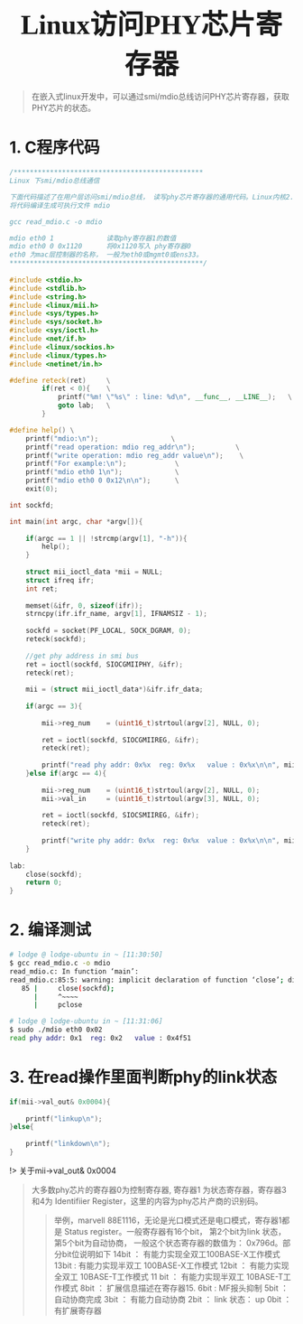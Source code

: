 ### <center> <font size=34 face="STKaiti"> Linux访问PHY芯片寄存器 </font>    <!-- {docsify-ignore} -->

> 在嵌入式linux开发中，可以通过smi/mdio总线访问PHY芯片寄存器，获取PHY芯片的状态。

# 1. C程序代码

``` C++
/***********************************************
Linux 下smi/mdio总线通信

下面代码描述了在用户层访问smi/mdio总线， 读写phy芯片寄存器的通用代码。Linux内核2.6以上通用。
将代码编译生成可执行文件 mdio

gcc read_mdio.c -o mdio

mdio eth0 1          	读取phy寄存器1的数值
mdio eth0 0 0x1120      将0x1120写入 phy寄存器0
eth0 为mac层控制器的名称， 一般为eth0或mgmt0或ens33。
************************************************/
 
#include <stdio.h>
#include <stdlib.h>
#include <string.h>
#include <linux/mii.h>
#include <sys/types.h>
#include <sys/socket.h>
#include <sys/ioctl.h>
#include <net/if.h>
#include <linux/sockios.h>
#include <linux/types.h>
#include <netinet/in.h>

#define reteck(ret)     \
        if(ret < 0){    \
            printf("%m! \"%s\" : line: %d\n", __func__, __LINE__);   \
            goto lab;   \
        }

#define help() \
    printf("mdio:\n");                  \
    printf("read operation: mdio reg_addr\n");          \
    printf("write operation: mdio reg_addr value\n");    \
    printf("For example:\n");            \
    printf("mdio eth0 1\n");             \
    printf("mdio eth0 0 0x12\n\n");      \
    exit(0);

int sockfd;

int main(int argc, char *argv[]){
    
    if(argc == 1 || !strcmp(argv[1], "-h")){
        help();
    }
    
    struct mii_ioctl_data *mii = NULL;
    struct ifreq ifr;
    int ret;
    
    memset(&ifr, 0, sizeof(ifr));
    strncpy(ifr.ifr_name, argv[1], IFNAMSIZ - 1);
    
    sockfd = socket(PF_LOCAL, SOCK_DGRAM, 0);
    reteck(sockfd);
    
    //get phy address in smi bus
    ret = ioctl(sockfd, SIOCGMIIPHY, &ifr);
    reteck(ret);
    
    mii = (struct mii_ioctl_data*)&ifr.ifr_data;
    
    if(argc == 3){
        
        mii->reg_num    = (uint16_t)strtoul(argv[2], NULL, 0);
        
        ret = ioctl(sockfd, SIOCGMIIREG, &ifr);
        reteck(ret);
        
        printf("read phy addr: 0x%x  reg: 0x%x   value : 0x%x\n\n", mii->phy_id, mii->reg_num, mii->val_out);
	}else if(argc == 4){
        
        mii->reg_num    = (uint16_t)strtoul(argv[2], NULL, 0);
        mii->val_in     = (uint16_t)strtoul(argv[3], NULL, 0);
        
        ret = ioctl(sockfd, SIOCSMIIREG, &ifr);
        reteck(ret);
        
        printf("write phy addr: 0x%x  reg: 0x%x  value : 0x%x\n\n", mii->phy_id, mii->reg_num, mii->val_in);
    }
    
lab:
    close(sockfd);
    return 0;
}
```

# 2. 编译测试

``` bash
# lodge @ lodge-ubuntu in ~ [11:30:50] 
$ gcc read_mdio.c -o mdio
read_mdio.c: In function ‘main’:
read_mdio.c:85:5: warning: implicit declaration of function ‘close’; did you mean ‘pclose’? [-Wimplicit-function-declaration]
   85 |     close(sockfd);
      |     ^~~~~
      |     pclose

# lodge @ lodge-ubuntu in ~ [11:31:06] 
$ sudo ./mdio eth0 0x02
read phy addr: 0x1  reg: 0x2   value : 0x4f51
```

# 3. 在read操作里面判断phy的link状态

``` C++
if(mii->val_out& 0x0004){
 
	printf("linkup\n");
}else{
 
	printf("linkdown\n");
}
```

!> 关于mii->val_out& 0x0004

> 大多数phy芯片的寄存器0为控制寄存器, 寄存器1 为状态寄存器，寄存器3和4为 Identifiier Register，这里的内容为phy芯片产商的识别码。
>> 举例，marvell 88E1116，无论是光口模式还是电口模式，寄存器1都是 Status register。一般寄存器有16个bit， 第2个bit为link 状态， 第5个bit为自动协商， 一般这个状态寄存器的数值为： 0x796d。部分bit位说明如下
    14bit ： 有能力实现全双工100BASE-X工作模式
    13bit :  有能力实现半双工 100BASE-X工作模式
    12bit ：  有能力实现全双工 10BASE-T工作模式
    11 bit ：  有能力实现半双工 10BASE-T工作模式
    8bit ： 扩展信息描述在寄存器15.
    6bit :  MF报头抑制
    5bit ： 自动协商完成
    3bit ： 有能力自动协商
    2bit ： link 状态： up
    0bit ： 有扩展寄存器


